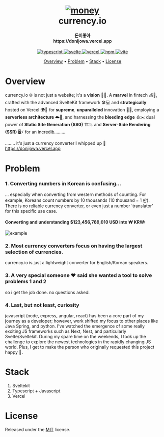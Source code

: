 <h1 align="center">
    <a href="https://github.com/euisungkang/currency.io"><img src="https://media1.tenor.com/m/-OATBuvUe60AAAAC/money-sniff.gif" alt="money"></a>
  <br>
  currency.io
</h1>

<h4 align="center">돈이좋아<br>https://donijowa.vercel.app</h4>

<p align="center">
  <a href="https://www.npmjs.com/package/typescript">
    <img alt="typescript" src="https://img.shields.io/badge/typescript-5.0.0%2B-3178c5">
  </a>
  <a href="https://svelte.dev/">
     <img src="https://img.shields.io/badge/svelte-4.2.0%2B-f83c00" alt="svelte">
  </a>
  <a href="https://vercel.com">
     <img alt="vercel" src="https://img.shields.io/badge/vercel-33.0.0%2B-000000">
  </a>
  <a href="https://www.npmjs.com/package/npm">
    <img alt="npm" src="https://img.shields.io/badge/npm-10.4%20%7C%2010.3-c60000">
  </a>
  <a href="https://vitejs.dev/">
    <img alt="vite" src="https://img.shields.io/badge/vite-3.0.0%2B-8975fe">
  </a>
</p>

<p align="center">
  <a href="#overview">Overview</a>
  •
  <a href="#problem">Problem</a>
  •
  <a href="#stack">Stack</a>
  •
  <a href="#license">License</a>
</p>

# Overview
currency.io 🌐 is not just a website; it's a **vision** 🌟✨. A **marvel** in fintech 💰🚀, crafted with the advanced SvelteKit framework 🛠️💻 and **strategically** hosted on Vercel 🌍📡 for **supreme**, **unparalleled** innovation 🚀🌈, employing a **serverless architecture** ☁️🔄, and harnessing the **bleeding edge** 🩸✂️ dual power of **Static Site Generation (SSG)** 🏗️💥 and **Server-Side Rendering (SSR)** 🖥️⚡ for an incredib.........

........ it's just a currency converter I whipped up 😬<br>
https://donijowa.vercel.app
# Problem
### 1. Converting numbers in Korean is confusing...
... especially when converting from western methods of counting. For example, Koreans count numbers by 10 thousands (10 thousand = 1 만). There is no reliable currency converter, or even just a number 'translator' for this specific use case.
#### Converting and understanding $123,456,789,010 USD into ₩ KRW:
<img alt="example" src="https://i.ibb.co/c1vjDGq/Screenshot-2024-02-20-at-3-37-16-PM.png">

### 2. Most currency converters focus on having the largest selection of currencies.
currency.io is just a lightweight converter for English/Korean speakers.

### 3. A very special someone ♥️ said she wanted a tool to solve problems 1 and 2
so i get the job done. no questions asked.

### 4. Last, but not least, curiosity
javascript (node, express, angular, react) has been a core part of my journey as a developer; however, work shifted my focus to other places like Java Spring, and python. I've watched the emergence of some really exciting JS frameworks such as Next, Nest, and particularly Svelte/Sveltekit. During my spare time on the weekends, I took up the challenge to explore the newest technologies in the rapidly changing JS world. Plus, I get to make the person who originally requested this project happy 🙂.
   
# Stack
1. Sveltekit
2. Typescript + Javascript
3. Vercel

# License
Released under the [MIT](LICENSE) license.

